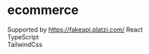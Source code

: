 # ecommerce

Supported by <a href="https://fakeapi.platzi.com/" target="_blank">https://fakeapi.platzi.com/</a>
React
<br>
TypeScript
<br>
TailwindCss
